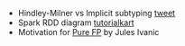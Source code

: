 * Hindley-Milner vs Implicit subtyping [tweet](https://twitter.com/javierwchavarri/status/1082597155628568577)
* Spark RDD diagram [tutorialkart](https://www.tutorialkart.com/apache-spark/spark-rdd-reduce/)
* Motivation for [Pure FP](https://guizmaii.github.io/LilleFP/#1) by Jules Ivanic 